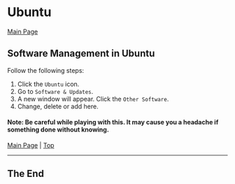 <a id="top"></a>
# Ubuntu

[Main Page](README.md)

## Software Management in Ubuntu

Follow the following steps:

1. Click the `Ubuntu` icon.
2. Go to `Software & Updates`.
3. A new window will appear. Click the `Other Software`.
4. Change, delete or add here.

#### Note: Be careful while playing with this. It may cause you a headache if something done without knowing.

[Main Page](README.md) | [Top](#top)

---

## The End
